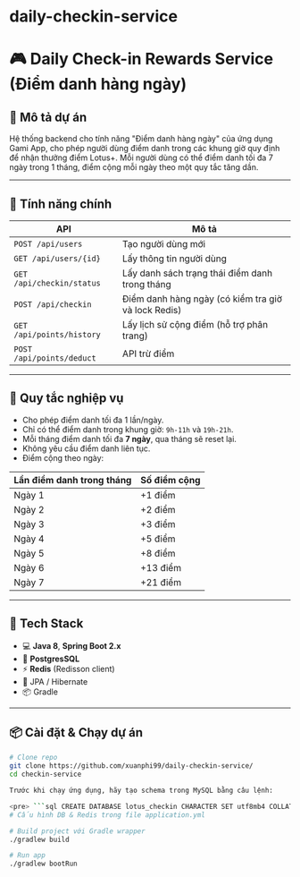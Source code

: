 # daily-checkin-service

# 🎮 Daily Check-in Rewards Service (Điểm danh hàng ngày)

## 📝 Mô tả dự án

Hệ thống backend cho tính năng "Điểm danh hàng ngày" của ứng dụng Gami App, cho phép người dùng điểm danh trong các khung giờ quy định để nhận thưởng điểm Lotus+. Mỗi người dùng có thể điểm danh tối đa 7 ngày trong 1 tháng, điểm cộng mỗi ngày theo một quy tắc tăng dần.

---

## 🚀 Tính năng chính

| API | Mô tả |
|-----|------|
| `POST /api/users` | Tạo người dùng mới |
| `GET /api/users/{id}` | Lấy thông tin người dùng |
| `GET /api/checkin/status` | Lấy danh sách trạng thái điểm danh trong tháng |
| `POST /api/checkin` | Điểm danh hàng ngày (có kiểm tra giờ và lock Redis) |
| `GET /api/points/history` | Lấy lịch sử cộng điểm (hỗ trợ phân trang) |
| `POST /api/points/deduct` | API trừ điểm |

---

## 🧠 Quy tắc nghiệp vụ

- Cho phép điểm danh tối đa 1 lần/ngày.
- Chỉ có thể điểm danh trong khung giờ: `9h-11h` và `19h-21h`.
- Mỗi tháng điểm danh tối đa **7 ngày**, qua tháng sẽ reset lại.
- Không yêu cầu điểm danh liên tục.
- Điểm cộng theo ngày:

| Lần điểm danh trong tháng | Số điểm cộng |
|---------------------------|--------------|
| Ngày 1                    | +1 điểm      |
| Ngày 2                    | +2 điểm      |
| Ngày 3                    | +3 điểm      |
| Ngày 4                    | +5 điểm      |
| Ngày 5                    | +8 điểm      |
| Ngày 6                    | +13 điểm     |
| Ngày 7                    | +21 điểm     |

---

## 🧰 Tech Stack

- 💻 **Java 8**, **Spring Boot 2.x**
- 🐘 **PostgresSQL**
- ⚡ **Redis** (Redisson client)
- 📘 JPA / Hibernate
- 📦 Gradle

---

## 📦 Cài đặt & Chạy dự án

```bash
# Clone repo
git clone https://github.com/xuanphi99/daily-checkin-service/
cd checkin-service

Trước khi chạy ứng dụng, hãy tạo schema trong MySQL bằng câu lệnh:  

<pre> ```sql CREATE DATABASE lotus_checkin CHARACTER SET utf8mb4 COLLATE utf8mb4_unicode_ci; ``` </pre>
# Cấu hình DB & Redis trong file application.yml

# Build project với Gradle wrapper
./gradlew build

# Run app
./gradlew bootRun